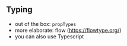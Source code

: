 ## Typing

*   out of the box: `propTypes`
*   more elaborate: flow (https://flowtype.org/)
*   you can also use Typescript

